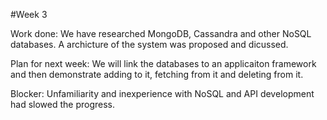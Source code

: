 #Week 3 

Work done: We have researched MongoDB, Cassandra and other NoSQL databases. A archicture of the system was proposed and dicussed.

Plan for next week: We will link the databases to an applicaiton framework and then demonstrate adding to it, fetching from it and deleting from it.

Blocker: Unfamiliarity and inexperience with NoSQL and API development had slowed the progress.
